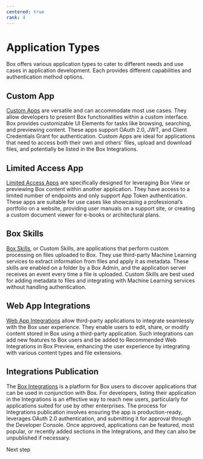 ```yaml
---
centered: true
rank: 4
---
```


# Application Types

Box offers various application types to cater to different needs and use cases
in application development. Each provides different capabilities and
authentication method options.

## Custom App

[Custom Apps][custom_app] are versatile and can accommodate most use cases.
They allow developers to present Box functionalities within a custom interface.
Box
provides customizable UI Elements for tasks like browsing, searching, and
previewing content. These apps support OAuth 2.0, JWT, and Client Credentials
Grant for authentication. Custom Apps are ideal for applications that need to
access both their own and others' files, upload and download files, and
potentially be listed in the Box Integrations.

## Limited Access App

[Limited Access Apps][limited_app] are specifically designed for leveraging Box
View or
previewing Box content within another application. They have access to a
limited number of endpoints and only support App Token authentication. These
apps are suitable for use cases like showcasing a professional’s portfolio on a
website, providing user manuals on a support site, or creating a custom
document viewer for e-books or architectural plans.

## Box Skills

[Box Skills][skills], or Custom Skills, are applications that perform custom
processing
on files uploaded to Box. They use third-party Machine Learning services to
extract information from files and apply it as metadata. These skills are
enabled on a folder by a Box Admin, and the application server receives an
event every time a file is uploaded. Custom Skills are best used for adding
metadata to files and integrating with Machine Learning services without
handling authentication.

## Web App Integrations

[Web App Integrations][web_app] allow third-party applications to integrate
seamlessly
with the Box user experience. They enable users to edit, share, or modify
content stored in Box using a third-party application. Such integrations can
add new features to Box users and be added to Recommended Web Integrations in Box Preview,
enhancing the user experience by integrating with various content types and
file extensions.

## Integrations Publication

The [Box Integrations][integrations] is a platform for Box users to discover
applications that
can be used in conjunction with Box. For developers, listing their application
in the Integrations is an effective way to reach new users, particularly for
applications suited for use by other enterprises. The process for Integrations
publication involves ensuring the app is production-ready, leverages OAuth 2.0
authentication, and submitting it for approval through the Developer Console.
Once approved, applications can be featured, most popular, or recently added
sections in the Integrations, and they can also be unpublished if necessary.

<Next>
  Next step
</Next>

[custom_app]: g://applications/app-types/custom-apps/
[limited_app]: g://applications/app-types/limited-access-apps/
[skills]: g://applications/app-types/custom-skills/
[web_app]: g://applications/web-app-integrations/
[integrations]: g://applications/integrations/